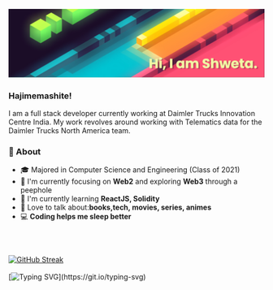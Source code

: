 <!-- <img align='center' src="" alt="banner" border="0"><br /> -->
![](https://github.com/shwetaps605/shwetaps605/blob/main/banner.png)

<h3>Hajimemashite!</h3>
<p>I am a full stack developer currently working at Daimler Trucks Innovation Centre India. My work revolves around working with Telematics data for the Daimler Trucks North America team. </p>

### 🚀 About
- 🎓 Majored in Computer Science and Engineering (Class of 2021) 
- 👀 I'm currently focusing on **Web2** and exploring **Web3** through a peephole
- 🔭 I'm currently learning **ReactJS, Solidity**
- 💬 Love to talk about:**books,tech, movies, series, animes**
- 💻 **Coding helps me sleep better**

<br></br>
<!-- <div display='flex' justify-content='space-between'>
  <span>
    <img align="center" src="https://github-readme-stats.vercel.app/api?username=shwetaps605&show_icons=true&theme=radical&hide_border=true" />
    <img align="center" src="https://github-readme-stats.vercel.app/api/top-langs/?username=shwetaps605&layout=compact&theme=radical&hide_border=true" />
  </span>
</div> -->



<div></div>

[![GitHub Streak](http://github-readme-streak-stats.herokuapp.com?user=shwetaps605&theme=tokyonight&hide_border=true&date_format=M%20j%5B%2C%20Y%5D)](https://git.io/streak-stats)
<br></br>
[![Typing SVG](https://readme-typing-svg.herokuapp.com?color=%232AF7A9&center=true&lines=Always+open+to+collaborations!)](https://git.io/typing-svg)



<!-- <p> 
 <a href="https://twitter.com/OyeRoyy"> 
  <img src="https://img.shields.io/twitter/url/https/twitter.com/OyeRoyy.svg?style=social&label=Follow%20%40OyeRoyy" /> 
 </a> 
</p> 


<br></br>
[![Linkedin Badge](https://img.shields.io/badge/LinkedIn-0077B5?style=for-the-badge&logo=linkedin&logoColor=white&&link=https://www.linkedin.com/in/vividharawat/)](https://www.linkedin.com/in/vividharawat/)
[![Gmail Badge](https://img.shields.io/badge/Gmail-D14836?style=for-the-badge&logo=gmail&logoColor=white&link=mailto:rvividha@gmail.com)](mailto:shwetaroy305@gmail.com)
 -->

 
